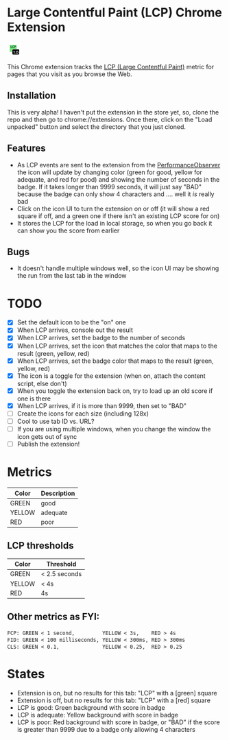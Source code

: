 # Large Contentful Paint (LCP) Chrome Extension

![An example of a good 1s LCP score (thus green!)](lcp-example-1s.png)

This Chrome extension tracks the [LCP (Large Contentful Paint)](https://web.dev/lcp/ "web.dev article on LCP") metric for pages that you visit as you browse the Web.

## Installation

This is very alpha! I haven't put the extension in the store yet, so, clone the repo and then go to chrome://extensions. Once there, click on the "Load unpacked" button and select the directory that you just cloned.

## Features

- As LCP events are sent to the extension from the [PerformanceObserver](https://developer.mozilla.org/en-US/docs/Web/API/PerformanceObserver) the icon will update by changing color (green for good, yellow for adequate, and red for pood) and showing the number of seconds in the badge. If it takes longer than 9999 seconds, it will just say "BAD" because the badge can only show 4 characters and .... well it *is* really bad
- Click on the icon UI to turn the extension on or off (it will show a red square if off, and a green one if there isn't an existing LCP score for on)
- It stores the LCP for the load in local storage, so when you go back it can show you the score from earlier

## Bugs

- It doesn't handle multiple windows well, so the icon UI may be showing the run from the last tab in the window

# TODO

- [x] Set the default icon to be the "on" one
- [x] When LCP arrives, console out the result
- [x] When LCP arrives, set the badge to the number of seconds
- [x] When LCP arrives, set the icon that matches the color that maps to the result (green, yellow, red)
- [x] When LCP arrives, set the badge color that maps to the result (green, yellow, red)
- [x] The icon is a toggle for the extension (when on, attach the content script, else don't)
- [x] When you toggle the extension back on, try to load up an old score if one is there
- [x] When LCP arrives, if it is more than 9999, then set to "BAD"
- [ ] Create the icons for each size (including 128x)
- [ ] Cool to use tab ID vs. URL?
- [ ] If you are using multiple windows, when you change the window the icon gets out of sync
- [ ] Publish the extension!

# Metrics

Color  | Description
------ | -------------
GREEN  | good
YELLOW | adequate
RED    | poor

## LCP thresholds

Color  | Threshold
------ | -------------
GREEN  | < 2.5 seconds
YELLOW | < 4s
RED    | 4s

## Other metrics as FYI:

```
FCP: GREEN < 1 second,         YELLOW < 3s,    RED > 4s
FID: GREEN < 100 milliseconds, YELLOW < 300ms, RED > 300ms
CLS: GREEN < 0.1,              YELLOW < 0.25,  RED > 0.25
```

# States

- Extension is on, but no results for this tab: "LCP" with a [green] square
- Extension is off, but no results for this tab: "LCP" with a [red] square
- LCP is good: Green background with score in badge
- LCP is adequate: Yellow background with score in badge
- LCP is poor: Red background with score in badge, or "BAD" if the score is greater than 9999 due to a badge only allowing 4 characters
